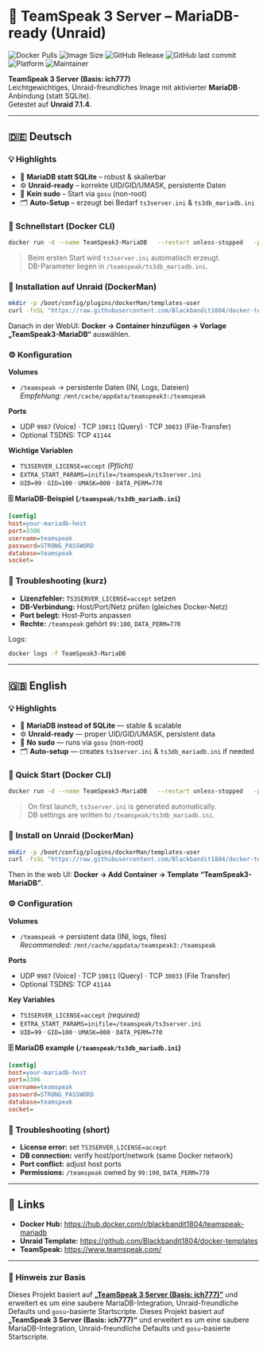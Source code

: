 # 🧩 TeamSpeak 3 Server – MariaDB-ready (Unraid)

![Docker Pulls](https://img.shields.io/docker/pulls/blackbandit1804/teamspeak-mariadb?style=for-the-badge&logo=docker)
![Image Size](https://img.shields.io/docker/image-size/blackbandit1804/teamspeak-mariadb/latest?style=for-the-badge)
![GitHub Release](https://img.shields.io/github/v/release/Blackbandit1804/ts3-mariadb?style=for-the-badge&logo=github)
![GitHub last commit](https://img.shields.io/github/last-commit/Blackbandit1804/ts3-mariadb?style=for-the-badge&logo=github)
![Platform](https://img.shields.io/badge/platform-Unraid-orange?style=for-the-badge&logo=unraid)
![Maintainer](https://img.shields.io/badge/maintainer-Blackbandit1804-blue?style=for-the-badge&logo=github)

**TeamSpeak 3 Server (Basis: ich777)**  
Leichtgewichtiges, Unraid-freundliches Image mit aktivierter **MariaDB**-Anbindung (statt SQLite).  
Getestet auf **Unraid 7.1.4**.

---

## 🇩🇪 Deutsch

### 💡 Highlights
- 🧩 **MariaDB statt SQLite** – robust & skalierbar  
- ⚙️ **Unraid-ready** – korrekte UID/GID/UMASK, persistente Daten  
- 🚫 **Kein sudo** – Start via `gosu` (non-root)  
- 🗂️ **Auto-Setup** – erzeugt bei Bedarf `ts3server.ini` & `ts3db_mariadb.ini`

### 🚀 Schnellstart (Docker CLI)
```bash
docker run -d --name TeamSpeak3-MariaDB   --restart unless-stopped   -p 9987:9987/udp -p 10011:10011 -p 30033:30033   -e TS3SERVER_LICENSE=accept   -e EXTRA_START_PARAMS="inifile=/teamspeak/ts3server.ini"   -e UID=99 -e GID=100 -e UMASK=000 -e DATA_PERM=770   -v /mnt/cache/appdata/teamspeak3:/teamspeak   blackbandit1804/teamspeak-mariadb:latest
```

> Beim ersten Start wird `ts3server.ini` automatisch erzeugt.  
> DB-Parameter liegen in `/teamspeak/ts3db_mariadb.ini`.

### 🧩 Installation auf Unraid (DockerMan)
```bash
mkdir -p /boot/config/plugins/dockerMan/templates-user
curl -fsSL "https://raw.githubusercontent.com/Blackbandit1804/docker-templates/main/TeamSpeak3-MariaDB.xml"   -o /boot/config/plugins/dockerMan/templates-user/TeamSpeak3-MariaDB.xml
```
Danach in der WebUI: **Docker → Container hinzufügen → Vorlage „TeamSpeak3-MariaDB“** auswählen.

### ⚙️ Konfiguration

**Volumes**
- `/teamspeak` → persistente Daten (INI, Logs, Dateien)  
  *Empfehlung:* `/mnt/cache/appdata/teamspeak3:/teamspeak`

**Ports**
- UDP `9987` (Voice) · TCP `10011` (Query) · TCP `30033` (File-Transfer)  
- Optional TSDNS: TCP `41144`

**Wichtige Variablen**
- `TS3SERVER_LICENSE=accept` *(Pflicht)*  
- `EXTRA_START_PARAMS=inifile=/teamspeak/ts3server.ini`  
- `UID=99` · `GID=100` · `UMASK=000` · `DATA_PERM=770`

**🗄️ MariaDB-Beispiel (`/teamspeak/ts3db_mariadb.ini`)**
```ini
[config]
host=your-mariadb-host
port=3306
username=teamspeak
password=STRONG_PASSWORD
database=teamspeak
socket=
```

### 🧯 Troubleshooting (kurz)
- **Lizenzfehler:** `TS3SERVER_LICENSE=accept` setzen  
- **DB-Verbindung:** Host/Port/Netz prüfen (gleiches Docker-Netz)  
- **Port belegt:** Host-Ports anpassen  
- **Rechte:** `/teamspeak` gehört `99:100`, `DATA_PERM=770`

Logs:
```bash
docker logs -f TeamSpeak3-MariaDB
```

---

## 🇬🇧 English

### 💡 Highlights
- 🧩 **MariaDB instead of SQLite** — stable & scalable  
- ⚙️ **Unraid-ready** — proper UID/GID/UMASK, persistent data  
- 🚫 **No sudo** — runs via `gosu` (non-root)  
- 🗂️ **Auto-setup** — creates `ts3server.ini` & `ts3db_mariadb.ini` if needed

### 🚀 Quick Start (Docker CLI)
```bash
docker run -d --name TeamSpeak3-MariaDB   --restart unless-stopped   -p 9987:9987/udp -p 10011:10011 -p 30033:30033   -e TS3SERVER_LICENSE=accept   -e EXTRA_START_PARAMS="inifile=/teamspeak/ts3server.ini"   -e UID=99 -e GID=100 -e UMASK=000 -e DATA_PERM=770   -v /mnt/cache/appdata/teamspeak3:/teamspeak   blackbandit1804/teamspeak-mariadb:latest
```

> On first launch, `ts3server.ini` is generated automatically.  
> DB settings are written to `/teamspeak/ts3db_mariadb.ini`.

### 🧩 Install on Unraid (DockerMan)
```bash
mkdir -p /boot/config/plugins/dockerMan/templates-user
curl -fsSL "https://raw.githubusercontent.com/Blackbandit1804/docker-templates/main/TeamSpeak3-MariaDB.xml"   -o /boot/config/plugins/dockerMan/templates-user/TeamSpeak3-MariaDB.xml
```
Then in the web UI: **Docker → Add Container → Template “TeamSpeak3-MariaDB”**.

### ⚙️ Configuration

**Volumes**
- `/teamspeak` → persistent data (INI, logs, files)  
  *Recommended:* `/mnt/cache/appdata/teamspeak3:/teamspeak`

**Ports**
- UDP `9987` (Voice) · TCP `10011` (Query) · TCP `30033` (File Transfer)  
- Optional TSDNS: TCP `41144`

**Key Variables**
- `TS3SERVER_LICENSE=accept` *(required)*  
- `EXTRA_START_PARAMS=inifile=/teamspeak/ts3server.ini`  
- `UID=99` · `GID=100` · `UMASK=000` · `DATA_PERM=770`

**🗄️ MariaDB example (`/teamspeak/ts3db_mariadb.ini`)**
```ini
[config]
host=your-mariadb-host
port=3306
username=teamspeak
password=STRONG_PASSWORD
database=teamspeak
socket=
```

### 🧯 Troubleshooting (short)
- **License error:** set `TS3SERVER_LICENSE=accept`  
- **DB connection:** verify host/port/network (same Docker network)  
- **Port conflict:** adjust host ports  
- **Permissions:** `/teamspeak` owned by `99:100`, `DATA_PERM=770`

---

## 🔗 Links
- **Docker Hub:** <https://hub.docker.com/r/blackbandit1804/teamspeak-mariadb>  
- **Unraid Template:** <https://github.com/Blackbandit1804/docker-templates>  
- **TeamSpeak:** <https://www.teamspeak.com/>

---

### 🧱 Hinweis zur Basis
Dieses Projekt basiert auf [**„TeamSpeak 3 Server (Basis: ich777)”**](https://github.com/ich777/docker-teamspeak) und erweitert es um eine saubere MariaDB-Integration, Unraid-freundliche Defaults und `gosu`-basierte Startscripte.
Dieses Projekt basiert auf **„TeamSpeak 3 Server (Basis: ich777)“** und erweitert es um eine saubere MariaDB-Integration, Unraid-freundliche Defaults und `gosu`-basierte Startscripte.
